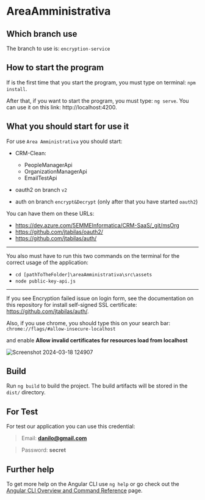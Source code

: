 # AreaAmministrativa


## Which branch use

The branch to use is: `encryption-service`

## How to start the program

If is the first time that you start the program, you must type on terminal: `npm install`.

After that, if you want to start the program, you must type: `ng serve`. 
You can use it on this link: http://localhost:4200.


## What you should start for use it

For use `Area Amministrativa` you should start:

- CRM-Clean:
  - PeopleManagerApi
  - OrganizationManagerApi
  - EmailTestApi

- oauth2 on branch `v2`

- auth on branch `encrypt&Decrypt` (only after that you have started `oauth2`)

You can have them on these URLs:
  - https://dev.azure.com/5EMMEInformatica/CRM-SaaS/_git/msOrg
  - https://github.com/jtabilas/oauth2/
  - https://github.com/jtabilas/auth/

---
  
You also must have to run this two commands on the terminal for the correct usage of the application:
  - `cd [pathToTheFolder]\areaAmministrativa\src\assets`
  - `node public-key-api.js`

---

If you see Encryption failed issue on login form,
see the documentation on this repository for install self-signed SSL certificate: https://github.com/jtabilas/auth/.

Also, if you use chrome, you should type this on your search bar: `chrome://flags/#allow-insecure-localhost`

and enable **Allow invalid certificates for resources load from localhost**

![Screenshot 2024-03-18 124907](https://github.com/DaniloEnea/areaAmministrativa/assets/96554342/6f307c27-95a2-4a91-8d9e-ef9fae71c608)

## Build

Run `ng build` to build the project. The build artifacts will be stored in the `dist/` directory.

## For Test

For test our application you can use this credential:

  >Email: **danilo@gmail.com**

  >Password: **secret**

## Further help

To get more help on the Angular CLI use `ng help` or go check out the [Angular CLI Overview and Command Reference](https://angular.io/cli) page.

